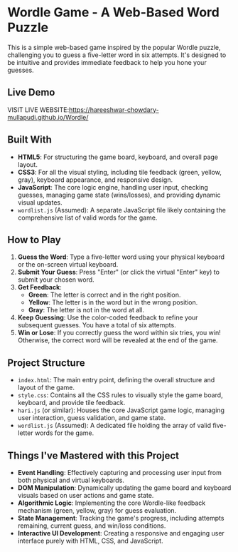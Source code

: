# Wordle Game - A Web-Based Word Puzzle

This is a simple web-based game inspired by the popular Wordle puzzle, challenging you to guess a five-letter word in six attempts. It's designed to be intuitive and provides immediate feedback to help you hone your guesses.

## Live Demo 
VISIT LIVE WEBSITE:https://hareeshwar-chowdary-mullapudi.github.io/Wordle/

## Built With

* **HTML5**: For structuring the game board, keyboard, and overall page layout.
* **CSS3**: For all the visual styling, including tile feedback (green, yellow, gray), keyboard appearance, and responsive design.
* **JavaScript**: The core logic engine, handling user input, checking guesses, managing game state (wins/losses), and providing dynamic visual updates.
* `wordlist.js` (Assumed): A separate JavaScript file likely containing the comprehensive list of valid words for the game.

## How to Play

1.  **Guess the Word**: Type a five-letter word using your physical keyboard or the on-screen virtual keyboard.
2.  **Submit Your Guess**: Press "Enter" (or click the virtual "Enter" key) to submit your chosen word.
3.  **Get Feedback**:
    * **Green**: The letter is correct and in the right position.
    * **Yellow**: The letter is in the word but in the wrong position.
    * **Gray**: The letter is not in the word at all.
4.  **Keep Guessing**: Use the color-coded feedback to refine your subsequent guesses. You have a total of six attempts.
5.  **Win or Lose**: If you correctly guess the word within six tries, you win! Otherwise, the correct word will be revealed at the end of the game.

## Project Structure

* `index.html`: The main entry point, defining the overall structure and layout of the game.
* `style.css`: Contains all the CSS rules to visually style the game board, keyboard, and provide tile feedback.
* `hari.js` (or similar): Houses the core JavaScript game logic, managing user interaction, guess validation, and game state.
* `wordlist.js` (Assumed): A dedicated file holding the array of valid five-letter words for the game.

## Things I've Mastered with this Project

* **Event Handling**: Effectively capturing and processing user input from both physical and virtual keyboards.
* **DOM Manipulation**: Dynamically updating the game board and keyboard visuals based on user actions and game state.
* **Algorithmic Logic**: Implementing the core Wordle-like feedback mechanism (green, yellow, gray) for guess evaluation.
* **State Management**: Tracking the game's progress, including attempts remaining, current guess, and win/loss conditions.
* **Interactive UI Development**: Creating a responsive and engaging user interface purely with HTML, CSS, and JavaScript.
